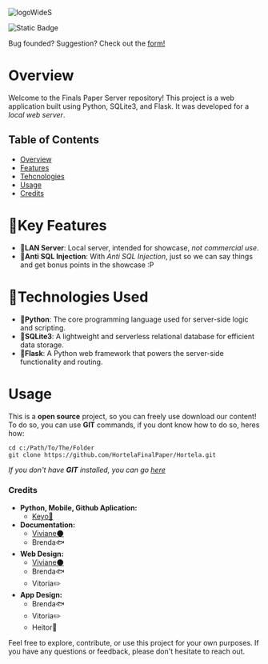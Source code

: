 ![logoWideS](https://github.com/user-attachments/assets/3e728d46-b35c-4bbd-a1b1-568dafbca69d)

![Static Badge](https://img.shields.io/badge/Version-1.7.5-white?labelColor=%23ff&color=%235aa02c)


Bug founded? Suggestion? Check out the [form!](https://docs.google.com/forms/d/e/1FAIpQLSe7E4BD5KrTsHNDCq1aUhnUfxtI9J1ATuiD2UITPPdPbDUxwA/viewform)

# Overview
Welcome to the Finals Paper Server repository! This project is a web application built using Python, SQLite3, and Flask. It was developed for a *local web server*.

## Table of Contents
- [Overview](#overview)
- [Features](#key-features)
- [Tehcnologies](#technologies-used)
- [Usage](#usage)
- [Credits](#credits)

# 🔑Key Features
- **📡LAN Server**: Local server, intended for showcase, *not commercial use*.
- **💉Anti SQL Injection**: With *Anti SQL Injection*, just so we can say things and get bonus points in the showcase :P

# 🦾Technologies Used
- **🐍Python**: The core programming language used for server-side logic and scripting.
- **💽SQLite3**: A lightweight and serverless relational database for efficient data storage.
- **📡Flask**: A Python web framework that powers the server-side functionality and routing.


# Usage
This is a **open source** project, so you can freely use download our content!
To do so, you can use **GIT** commands, if you dont know how to do so, heres how:
```
cd c:/Path/To/The/Folder
git clone https://github.com/HortelaFinalPaper/Hortela.git
```
*If you *don't* have **GIT** installed, you can go [here](https://git-scm.com/downloads)*


### Credits
- **Python, Mobile, Github Aplication:**
  - [Keyo🐸](https://github.com/Keyozito)
- **Documentation:**
  - [Viviane🌑](https://github.com/venusisnow)
  - Brenda🐟
- **Web Design:**
  - [Viviane🌑](https://github.com/venusisnow)
  - Brenda🐟
  - Vitoria✏️
- **App Design:**
  - Brenda🐟
  - Vitoria✏️
  - Heitor🗻

Feel free to explore, contribute, or use this project for your own purposes. If you have any questions or feedback, please don't hesitate to reach out.
